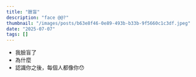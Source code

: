 ```yaml
---
title: "臉盲"
description: "face @@?"
thumbnail: "/images/posts/b63e8f46-0e89-493b-b33b-9f5660c1c3df.jpeg"
date: "2025-07-07"
tags: []
---
```

- 我臉盲了
- 為什麼
- 認識你之後，每個人都像你😯
